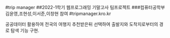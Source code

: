 #trip manager
##2022-1학기 웹프로그래밍 기말고사 팀프로젝트
###컴퓨터공학부 김윤영,조현성,이서준,이창현 참여
#tripmanager.kro.kr

공공데이터 활용하여 전국의 여행지 추천받은뒤 선택하여 출발지와 도착지로부터의 경로 탐색 기능 구현.
